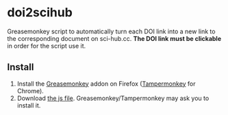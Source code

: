 # doi2scihub
Greasemonkey script to automatically turn each DOI link into a new link to the corresponding document on sci-hub.cc. **The DOI link must be clickable** in order for the script use it.

## Install
1. Install the [Greasemonkey](https://addons.mozilla.org/fr/firefox/addon/greasemonkey/) addon on Firefox ([Tampermonkey](http://tampermonkey.net/) for Chrome).
2. Download [the js file](https://github.com/FitoDotNET/doi2scihub/raw/master/sci-hub_automatic_link.user.js). Greasemonkey/Tampermonkey may ask you to install it.

